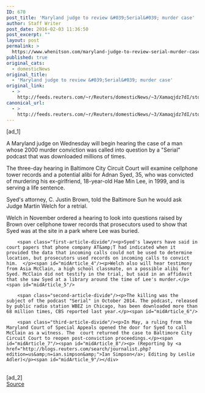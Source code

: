 ```yaml
---
ID: 670
post_title: 'Maryland judge to review &#039;Serial&#039; murder case'
author: Staff Writer
post_date: 2016-02-03 11:36:50
post_excerpt: ""
layout: post
permalink: >
  https://www.whenitson.com/maryland-judge-to-review-serial-murder-case/
published: true
original_cats:
  - domesticNews
original_title:
  - 'Maryland judge to review &#039;Serial&#039; murder case'
original_link:
  - >
    http://feeds.reuters.com/~r/Reuters/domesticNews/~3/Xamaqjdz7dI/story01.htm
canonical_url:
  - >
    http://feeds.reuters.com/~r/Reuters/domesticNews/~3/Xamaqjdz7dI/story01.htm
---
```

 [ad_1]
<br><div id="articleText">
<span id="midArticle_start"/>

<span class="focusParagraph" readability="3"><p><span class="articleLocatio&lt;/span&gt;n">A Maryland judge on Wednesday will begin hearing the case of a man whose 2000 murder conviction was called into question by a "Serial" podcast that was downloaded millions of times.</span></p></span><span id="midArticle_0"/><p>The three-day hearing in Baltimore City Circuit Court will examine cellphone tower records and a potential alibi for Adnan Syed, 35, who was convicted of murdering his ex-girlfriend, 18-year-old Hae Min Lee, in 1999, and is serving a life sentence.</p><span id="midArticle_1"/><p>Syed's attorney, C. Justin Brown, told the Baltimore Sun he would ask Judge Martin Welch for a retrial.</p><span id="midArticle_2"/><p>Welch in November ordered a hearing to look into questions raised by Brown over cellphone tower records that prosecutors used to show that Syed was at the site in a park where Lee was buried.</p><span id="midArticle_3"/>
        
        <span class="first-article-divide"/><p>Syed's lawyers have said in court papers that phone company AT&amp;T had indicated when it provided the data that incoming calls could not be used to determine location, but prosecutors used records on incoming calls to convict him.  </p><span id="midArticle_4"/><p>Welch also will hear testimony from Asia McClain, a high school classmate, on a possible alibi for Syed. McClain did not testify in the trial, but said in an affidavit that she saw Syed at a library around the time of Lee's murder.</p><span id="midArticle_5"/>
        
        <span class="second-article-divide"/><p>The killing was the subject of the podcast "Serial" in October 2014. The podcast, released by public radio station WBEZ in Chicago, has been downloaded more than 68 million times, CBS reported last year.</p><span id="midArticle_6"/>
        
        <span class="third-article-divide"/><p>In May, a ruling from the Maryland Court of Special Appeals opened the door for Syed to call McClain as a witness. The  court returned the case to Baltimore City Circuit Court to reopen post-conviction proceedings.</p><span id="midArticle_7"/><span id="midArticle_8"/><p> (Reporting by <a href="http://blogs.reuters.com/search/journalist.php?edition=us&amp;n=ian.simpson&amp;">Ian Simpson</a>; Editing by Leslie Adler)</p><span id="midArticle_9"/></div>
<br>[ad_2]
<br><a href="http://feeds.reuters.com/~r/Reuters/domesticNews/~3/Xamaqjdz7dI/story01.htm">Source </a>